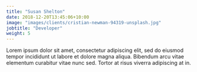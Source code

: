 ```yaml
---
title: "Susan Shelton"
date: 2018-12-20T13:45:06+10:00
image: "images/clients/cristian-newman-94319-unsplash.jpg"
jobtitle: "Developer"
weight: 5
---
```


Lorem ipsum dolor sit amet, consectetur adipiscing elit, sed do eiusmod tempor incididunt ut labore et dolore magna aliqua. Bibendum arcu vitae elementum curabitur vitae nunc sed. Tortor at risus viverra adipiscing at in.
